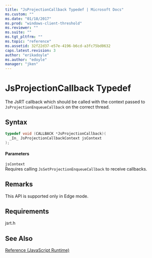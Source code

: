 ```yaml
---
title: "JsProjectionCallback Typedef | Microsoft Docs"
ms.custom: ""
ms.date: "01/18/2017"
ms.prod: "windows-client-threshold"
ms.reviewer: ""
ms.suite: ""
ms.tgt_pltfrm: ""
ms.topic: "reference"
ms.assetid: 32f22d37-e57e-4196-b6cd-a3fc75bd0632
caps.latest.revision: 3
author: "erikadoyle"
ms.author: "edoyle"
manager: "jken"
---
```

# JsProjectionCallback Typedef
The JsRT callback which should be called with the context passed to `JsProjectionEnqueueCallback` on the correct thread.  
  
## Syntax  
  
```cpp  
typedef void (CALLBACK *JsProjectionCallback)(  
  _In_ JsProjectionCallbackContext jsContext  
);  
```  
  
#### Parameters  
 `jsContext`  
 Requires calling `JsSetProjectionEnqueueCallback` to receive callbacks.  
  
## Remarks  
 This API is supported only in Edge mode.  
  
## Requirements  
 jsrt.h  
  
## See Also  
 [Reference (JavaScript Runtime)](../chakra-hosting/reference-javascript-runtime.md)
